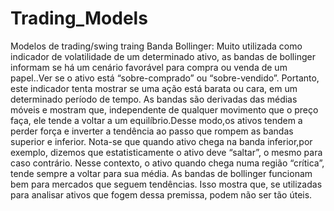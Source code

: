 # Trading_Models
Modelos de trading/swing traing
Banda Bollinger:
  Muito utilizada como indicador de volatilidade de um determinado ativo, as bandas de bollinger informam se há um cenário favorável para compra ou venda de um papel..Ver se o ativo está “sobre-comprado” ou “sobre-vendido”. Portanto, este indicador tenta mostrar se uma ação está barata ou cara, em um determinado período de tempo.
  As bandas são derivadas das médias móveis e mostram que, independente de qualquer movimento que o preço faça, ele tende a voltar a um equilíbrio.Desse modo,os ativos tendem a perder força e inverter a tendência ao passo que rompem as bandas superior e inferior.
  Nota-se que  quando ativo chega na banda inferior,por exemplo, dizemos que estatisticamente o ativo deve “saltar”, o mesmo para caso contrário. Nesse contexto, o ativo quando chega numa região “crítica”, tende sempre a voltar para sua média.
  As bandas de bollinger funcionam bem para mercados que seguem tendências. Isso mostra que, se utilizadas para analisar ativos que fogem dessa premissa, podem não ser tão úteis.
